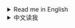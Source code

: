 <details>
<summary>Read me in English</summary>

## Changlog

* 1.4.0
  * Support game version 0.10.33, with some features removed:
    * Remove `Scale up mouse cursor`: Unity 2022 set cursor size from system settings, software rendering does not affect its size now.
    * Remove `Set enabled CPU threads`: They are officially supported.
  * `Dismantle blueprint selected buildings`: Fixed an issue that proliferator points are lost for items dropped from logstic stroages.
  * `Sort blueprint structures before saving`: Improved sorting rules.
  * `Starmap filter`: Now star indices (as in galaxy generation order) are displayed as prefix.
  * Embedded [Planet Vein Untilization](https://thunderstore.io/c/dyson-sphere-program/p/testpushpleaseignore/Planet_Vein_Utilization/) due to its lack of maintainance, with minor bug fixes.
  * `Remove some build conditions`: Fix a wrong logic.
  * `Real-time logistic stations info panel`: Fix some display issues.
  * Fix background image issue for tab buttons on config window.
  * Now build in C# `Debug` Configuration, to avoid some issues caused by optimizations in `Release` Configuration.
* 1.3.7
  * `Re-initialize planet`: Fix a possible crash.
  * `Auto-config logistic stations`: Add `Set default remote logic to storage`
* 1.3.6
  * `Dismantle blueprint selected buildings`:
    * Fix a crash on dismantling preview buildings.
    * Rename to `Shortcut keys for Blueprint Copy mode`, while adding a shortcut key to select all buildings (Ctrl+A by default).
  * `Allow overflow for Logistic Stations and Advanced Mining Machines`: Working for Logistics Control Panel now.
  * `Tweak building buffer`: add buffer tweaking for 2 new buildings
    * `Ejector Solar Sails buffer count`: Range 5-400 (step by 5), default is 20 (same as game)
    * `Silo Rockets buffer count`: Range 1-20, default is 20 (same as game)
* 1.3.5
  * `Mod manager profile based save folder`: Fix crash on game startup
* 1.3.4
  * `Auto-config logistic stations`: Fix a bug that some settings are not applied to Advanced Mining Machines and Logistics Distributors
* 1.3.3
  * `Starmap filter`: Hide top overlaping windows while the filter UI is shown.
  * `Auto-config logistic stations`: Can set Max. Charging Power for Battlefield Analysis Base now.
  * `Re-initialize planet`: Fix a crash.
  * `Auto navigation on sailings`:
    * Add a button to enable/disable `Auto-cruise` quickly.
    * Do not auto-use Warper if required Tech is not researched.
  * `Dismantle blueprint selected buildings`: Fix an issue that belt connected buildings are dismantled unexpectly.
  * `Mod manager profile based save folder`: Fix compatibility with [SaveTheWindows](https://thunderstore.io/c/dyson-sphere-program/p/starfi5h/SaveTheWindows/).
  * `Enhanced control for logistic storage capacities` & `Allow overflow for Logistic Stations and Advanced Mining Machines`:
    * Logistic storage capacities are not scaled on upgrading `Logistics Carrier Capacity`, if they are already greater than upgraded maximum capacity.
    * Logistic storage capacities will be reduced to tech capacity limits on pasting blueprints.
  * `Real-time logistic stations info panel`: Support for mods that change slot count of logistic stations.
* 1.3.2
  * New feature: `Disable battle-related techs in Peace mode`
  * New button: `Unlock all techs with metadata`
  * Add a checkbox to make union of results in starmap filter.
  * Fix some starmap vein/planet filter conditions.
  * Fix a crash caused by `Re-initialize planet` in peace mode.
  * Fix compatibility with `NebulaMultiplayerMod`.
* 1.3.1
  * Fix an issue that some UI elements are hidden while hitting the newly added combobox on Starmap.
  * Fix an issue that star name filter is not applied if `Shortcut keys for showing stars` is not enabled.
  * `Dismantle blueprint selected buildings`: Fix an issue that items in Logistic Station slots are not dropped out.
  * Tweak star name filter's planet type list.
* 1.3.0
  * New feature for starmap view:
    * Add a star name filter, you can filter displayed star names by ores or planet types now.
    * Add a dropdown box to show all stars' distance and/or planet count.
  * `Cut conveyor belt`: Fix input issue.
  * `Shortcut keys for showing stars`: Fix an issue that toggle key is read when Starmap View is not opened.
  * `Dismantle blueprint selected buildings`: Fix an issue that preview buildings are not dismantled.
  * `Remember window position and size on last exit`: Optimized implementation
  * `Auto-config logistic stations`: Add an option `Limit auto-replenish count to config values`
  * Optimized some UI codes.
* 1.2.20
  * New feature: `Dismantle blueprint selected buildings`
    * Press shortcut key in blueprint copy mode to dismantle selected buildings.
    * The default shortcut key is Ctrl+X, you can set it in system options panel.
  * New feature: `Auto-config logistic stations`
    * Auto-config buildings include: Logistics Distributor, PLS, ILS, Advanced Mining Machine.
  * `Night Sunlight`: Fix bugs that sunlight angle is not updated as expected again.
* 1.2.19
  * New feature: `Tweak building buffer`
    * Factory recipe buffer formula: take the larger value between `Assembler buffer time multiplier(in seconds) * items needed per second` and `Assembler buffer minimum multiplier * items needed per recipe`
      * `Assembler buffer time multiplier(in seconds)`: Range 2-10, default is 4 (same as game)
      * `Assembler buffer minimum multiplier`: Range 2-10, default is 2 (same as game)
    * Matrix Lab assembly mode formula: Default buffer is `Buffer count for assembling in labs`, when using Self-evolution Lab, if recipe's original production time is not greater than 9 seconds, add `Extra buffer count for Self-evolution Labs` * (`Lab speed` - 1)
      * `Buffer count for assembling in labs`: Range 2-20, default is 6 (same as game)
      * `Extra buffer count for Self-evolution Labs`: Range 1-10, default is 3 (same as game)
    * `Buffer count for researching in labs`: Range 2-20, default is 10 (same as game)
    * `Ray Receiver Graviton Lens buffer count`: Range 1-20, default is 1 (game default is 20)
  * New feature: `Shortcut keys for showing stars' name`
    * Add a shortcut key to always show all star names in starmap when holding, default is `Alt`
    * Add a shortcut key to toggle between three star name display states in starmap: `Original state`, `Show all names`, `Hide all names`, default is `Tab`, will restore to original state when closing starmap
  * `Cut conveyor belt`: Fix a bug that entity logic connection is not cut so that belt is not cut off on copying as a blueprint.
* 1.2.18
  * `Protect veins from exhaustion`: Optimized implementation, now veins will not be protected once you have upgrade `Veins Utilization` to level 390+, while the cost rate becomes absolute 0.
  * `Night Sunlight`: Fix bugs that sunlight angle is not updated as expected.
* 1.2.17
  * Fix wrong implementation of `Protect veins from exhaustion` which causes wrong display of vein stats and veins not consumed.
* 1.2.16
  * New feature: `Cut conveyor belt`
    * Press shortcut key to cut conveyor belt under cursor.
    * The default shortcut key is Alt+X, you can set it in system options panel.
  * New feature: `Profile based option`
    * Option file is stored as `Options\<ProfileName>.xml`.
  * Fix compatibility with game update 0.10.32.25779
* 1.2.15
  * `Off-grid building and stepped rotation`: Fix compatibility with DSP 0.10.32.25682. (#57)
  * `Enhanced control for logistic storage capacities`: Try to fix possible crash. (#54)
* 1.2.14
  * Fix an issue that an unexpected menu icon is shown in the top-right corner of the config panel.
  * `Stop ejectors when available nodes are all filled up`: Fix compatibility with `Dyson Sphere Program v0.10.32.25496`.
* 1.2.13
  * `Belt signals for buy out dark fog items automatically`: Fix possible crashes.
  * `Logistics Control Panel Improvement`: Auto apply filter with in-hand item now.
  * Fix an alignment issue on UI panel.
* 1.2.12
  * `Construct only structure points but frames`: Fix a bug that frames are still not constructed when this function is disabled.
  * `Drag building power poles in maximum connection range`: Fix a bug that single power pole cannot be placed at some positions.
* 1.2.11
  * Fix an issue caused by game update: tips are not shown when mouse hovering on tips button.
* 1.2.10
  * `Set enabled CPU threads`: Fix hybrid-architect check for CPUs without hyper-threading
  * `Re-initialize Dyson Spheres` and `Quick dismantle Dyson Shells`: Fix possible crashes and a display issue, while Dyson Sphere panel is actived.
* 1.2.9
  * `Protect veins from exhaustion`:
    * Fix a bug that vein protection causes crashes (#50).
    * Fix a bug that minimum oil speed in config is not working (#50).
    * Fix a bug that oil is not extracted when vein protection is enabled in infinite resource mode (#52).
* 1.2.8
  * New feature: `Fast fill in to and take out from tanks`
    * You can set multiplier for tanks' operation speed
    * This affects manually fill in to and/or take out from tanks, as well as transfer from upper to lower level.
  * Fixes to `Append mod profile name to game window title`:
    * Fix a bug that window title is not set correctly when multiple instance is launched.
    * Fix a bug that window title is not set correctly if BepInEx debug console is enabled.
  * `Real-time logistic stations info panel`: Fix a bug that item status bar appears unexpectedly.
* 1.2.7
  * Fix some minor issues
* 1.2.6
  * `Remember window position and size on last exit`
    * Fix a bug that window position is restored even the option is disabled.
    * Fix a bug that the last window position is wrongly remembere when game is closed at minimized state.
* 1.2.5
  * New feature: `Set process priority`
  * New feature: `Set enabled CPU threads`
  * `Drag building power poles in maximum connection range`: Add a new config option `Build Tesla Tower and Wireless Power Tower alternately`
* 1.2.4
  * `Sunlight at night`:
    * Fix flickering issue while mecha is sailing.
    * Can configure the light angles now.
  * `Scale up mouse cursor`: Fix known issues.
  * `Buy out techs with their prerequisites`: Fix a bug that warning popup from invalid data.
  * Does not patch `BulletTime`'s speed control now, as `BulletTime` has been updated to support configurable maximum speed.
  * Some minor fixes and tweaks.
* 1.2.3
  * `Real-time logistic stations info panel`: Fix bar length not match with item amount when item amount is more than capacity.
  * `Sunlight at night`: Fix not working.
* 1.2.2
  * `Real-time logistic stations info panel`: Fix text color mismatch sometimes
  * `Logical Frame Rate`: Set default shortcut key to `Ctrl`+`-/+` to avoid conflict with other shortcut keys
* 1.2.1
  * `Off-grid building and stepped rotation`:
    * Fix off-grid building's default shortcut key for belts
    * Fix coordinate display issue
* 1.2.0
  * New feature: `Logical Frame Rate`
    * This will change game running speed, down to 0.1x slower and up to 10x faster.
    * A pair of shortcut keys (`-` and `+`) to change the logical frame rate by -0.5x and +0.5x.
    * Note:
      * High logical frame rate is not guaranteed to be stable, especially when factories are under heavy load.
      * This will not affect some game animations.
      * When set game speed in mod `Auxilaryfunction`, this feature will be disabled.
      * When mod `BulletTime` is installed, this feature will be hidden, but patch `BulletTime`'s speed control, to make its maximum speed 10x.
  * `Off-grid building and stepped rotation`: Due to conflict with shortcut key in new game update, the shortcut key for belts is changed to `Ctrl` by default, and can be set in system options now.
  * `Real-time logistic stations info panel`: Fix a crash issue.
  * `Dyson Sphere "Auto Fast Build"`: Fix possible wrong production records.
  * Codes refactored, for better maintainability.
* 1.1.6
  * New feature: `Scale up mouse cursor`
    * Note: This will enable software cursor mode, which may cause mouse movement lag on heavy load.
  * New feature: `Real-time logistic stations info panel`
    * Note: This function will be hidden if you enabled `Show station info` in mod `Auxilaryfunction`.
  * Fix an issue that `Dyson Sphere "Auto Fast Build"` does not generate production records for solar sails.
  * Remove use of AssetBundle, move all icons into `Assembly Resources`, for better flexibility.
* 1.1.5
  * New feature: `Logistics Control Panel Improvement`
    * Auto apply filter with item under mouse cursor while opening the panel
    * Quick-set item filter while right-clicking item icons in storage list on the panel
  * New feature: `Dyson Sphere "Auto Fast Build" speed multiplier`
    * Note: this only applies to `Dyson Sphere "Auto Fast Build"` in sandbox mode
  * New feature: `Mod manager profile based save folder`
    * Save files are stored in `Save\&lt;ProfileName&gt;` folder.
    * Will use original save location if matching default profile name.
  * `Quick build and dismantle stacking labs`: works for storages and tanks now
  * `Enable game window resize`: Keep window resizable on applying game options.
  * `Remember window position and size on last exit`: Do not resize window on applying game options if resolution related config entries are not changed.
  * Auto resize panel to fit content, for better support of multilanguages and mods dependent on UX Assist config panel functions.
* 1.1.4
  * Fix `Remove some build conditions`
* 1.1.3
  * UI texts are updated following game settings now
  * Fix hover area for checkboxes in config panel
  * Fix an issue which makes `Convert Peace-Mode saves to Combat-Mode on loading` not working
* 1.1.2
  * `Belt signals for buy out dark fog items automatically`: Always add belt signals to the panel to fix missing belt icons when disabled.
* 1.1.1
  * Fix assetbundle loading issue
* 1.1.0
  * `Stop ejectors when available nodes are all filled up`: Show `No node to fill` on ejector panel when all dyson sphere nodes are filled up.
  * Append mod profile name to game window title, if using mod managers (`Thunderstore Mod Manager` or `r2modman`).
  * New features:
    * `Buy out techs with their prerequisites`: This enables batch buying out techs with their prerequisites. Buy-out button is shown for all locked techs/upgrads.
    * `Belt signals for buy out dark fog items automatically`, while enabled:
      * 6 belt signals are added to the signal panel, which can be used to buy out dark fog items automatically.
      * Generated items are stacked in 4 items.
      * Exchange ratio is following the original game design, aka:
        * 1 Metaverse = 20 Dark Fog Matrices
        * 1 Metaverse = 60 Engery Shards
        * 1 Metaverse = 30 Silicon-based Neurons
        * 1 Metaverse = 30 Negentropy Singularities
        * 1 Metaverse = 30 Matter Recombinators
        * 1 Metaverse = 10 Core Elements
* 1.0.26
  * New features:
    * Restore upgrades of `Sorter Cargo Stacking` on panel
    * Set `Sorter Cargo Stacking` to unresearched state
  * Changes to `Protect veins from exhaustion` configuration:
    * The vein amount is protected at 1000 by default now
    * The maximum vein amount is changed to 10000, and the maximum oil speed is changed to 10.0/s
* 1.0.25
  * Fix an issue that building entites can not be clicked through when `Do not render factory entities (except belts and sorters)` is enabled
* 1.0.24
  * Changes to `Do not render factory entities (except belts and sorters)`
    * Add shortcut key in config panel to toggle this function
    * Can click on both belts and sorters now
  * New feature: `Drag building power poles in maximum connection range`
  * New feature: `Allow overflow for Logistic Stations and Advanced Mining Machines`
    * Allow overflow when trying to insert in-hand items
    * Allow `Enhanced control for logistic storage capacities` to exceed tech capacity limits
    * Remove logistic strorage capacity limit check on loading game
* 1.0.23
  * New features:
    * `Do not render factory entities (except belts and sorters)`
      * This also makes players click though factory entities but belts
    * `Open Dark Fog Communicator` anywhere
  * Belts can be built off-grid now, by pressing the shortcut key for `Switch Splitter model`(`Tab` by default)
  * Add a suboption `Auto boost` to `Auto-cruise`
  * `Auto-cruise` does warp when core energy at least 80% now
* 1.0.22
  * Fix a crash issue caused by `Quick build and dismantle stacking labs`
* 1.0.21
  * Fix a bug that stepped rotation is not working in `Off-grid building and stepped rotation`, which is caused by latest game update
  * Fix some issues in `Auto nativation` and `Auto-cruise`, now only boosts when core energy at least 10% and warps when core energy at least 50%
* 1.0.20
  * Fix an infinite-loop issue when `Quick build and dismantle stacking labs` and `No condition build` are both enabled
  * Fix a crash caused by `Re-initialize planet` in combat mode
* 1.0.19
  * New functions:
    * `Quick build and dismantle stacking labs`
    * `Protect veins from exhaustion`
      * By default, the vein amount is protected at 100, and oil speed is protected at 1.0/s, you can set them yourself in config file.
      * When reach the protection value, veins/oils steeps will not be mined/extracted any longer.
      * Close this function to resume mining and pumping, usually when you have enough level on `Veins Utilization`
  * Remove default shortcut key for `Auto-cruise`, to avoid misoperation. Please set it in the system options window manually if needed.
* 1.0.18
  * Fix crash while coursing to a dark-fog hive.
  * Auto-cruise does not bypass dark-fog hives if they are targeted.
* 1.0.17
  * New function: `Auto navigation on sailings`, which is inspired by [CruiseAssist](https://dsp.thunderstore.io/package/tanu/CruiseAssist/) and its extension [AutoPilot](https://dsp.thunderstore.io/package/tanu/AutoPilot/)
    * It keeps Icarus on course to the target planet
    * It will try to bypass any obstacles(planets, stars or dark-fog hives) on the way
    * Furthermore, there is also a shortcut key which can be set in the system options window, which is used to toggle `Auto-cruise` that enables flying to targeted planets fully automatically.
      * Auto-cruise will start when you target a planet on star map
      * It will use warper to fly to the target planet if the planet is too far away, the range can be configured.
      * It will speed down when approaching the target planet, to avoid overshooting
  * Fix a crash caused by `Stop ejectors when available nodes are all filled up` in latest game update
  * `Off-grid building and stepped rotation`: Hide Z coordinate from display if it is zero
* 1.0.16
  * Add CommonAPI to package manifest dependencies(missing in last version)
  * New function: `Hide tips for soil piles changes`
* 1.0.15
  * Move shortcut key settings to system options window, which depends on [CommonAPI](https://dsp.thunderstore.io/package/CommonAPI/CommonAPI)
  * Enable `Hide UI` function(`F11` by default) while on Star Map view
  * New function: `Treat stack items as single in monitor components`
* 1.0.14
  * Fix crash in `Re-initialize planet` again
  * `Off-grid building and stepped rotation`: Add Z coordinate to display, and adjust the precision to 4 decimal after point
* 1.0.13
  * `Off-grid building and stepped rotation`: show building coordinates(relative to grids) on building preview and building info panel now
  * Increase maximum count of Metadata Instantiations to 20000 (from 2000)
  * Increase capacity of player order queue to 128 (from 16)
  * Fix issue caused by game updates
    * `Remove some build conditions`: fixed issue that some conditions are not eliminated
    * `Re-initialize planet`: fixed crash issue
* 1.0.12
  * Fix a bug that ejectors aimed at even-numbered orbits stop working when `Stop ejectors when available nodes are all filled up` is enabled.
* 1.0.11
  * Remove `Better auto-save mechanism` due to conflicts with DSPModSave and some other mods.
* 1.0.10
  * Fix a button display bug
  * Fix a possible crash while `Enhanced control for logistic storage capacities` is enabled
* 1.0.9
  * New function: `Better auto-save mechanism`
    * Auto saves are stored in 'Save\AutoSaves' folder, filenames are combined with cluster address and date-time
    * Note: this will sort gamesaves by modified time on save/load window, so you don't have to use [DSP_Save_Game_Sorter] anymore
* 1.0.8
  * New function: `Enhanced control for logistic storage capacities`
* 1.0.7
  * Fix a crash issue on choosing language other than English and Chinese
  * Games saved in Peace-Mode after Dark-Fog update can also be loaded as Combat-Mode now.
* 1.0.6
  * Convert old saves to Combat-Mode on loading
* 1.0.5
  * Support game version 0.10.28.20759
  * Sort blueprint structures before saving, to reduce generated blueprint data size a little.
* 1.0.4
  * Add new function: `Off-grid building and stepped rotation`
  * Fix an issue that window position not restored and can not be resized when function is enabled but game is started with different mod profiles.
* 1.0.3
  * Add new function: `Quick build Orbital Collectors`.
  * Add confirmation popup for `Re-intialize planet`, `Quick dismantle all buildings`, `Re-initialize Dyson Spheres` and `Quick dismantle Dyson Shells`.
  * Fix error on `Remove build count and range limit` when building a large amount of belts.
  * Fix an issue that window position not saved correctly when quit game without using in-game menu.
* 1.0.2
  * Redesign config tabs, for clearer layout.
  * Add 2 new options:
    * Enable game window resize.
    * Remember window position and size on last exit.
* 1.0.1
  * Fix config button text and tips while returning to title menu.
  * Fix that error occurs while returning to title menu, with `Stop ejectors when available nodes are all filled up` enabled.
  * Add a patch to fix the bug that warning popup on `Veins Utilization` upgraded to level 8000+.
* 1.0.0
  * Initial release
  * Functions moved from [MechaDronesTweaks](https://dsp.thunderstore.io/package/soarqin/MechaDronesTweaks/) and [CheatEnabler](https://dsp.thunderstore.io/package/soarqin/CheatEnabler/)

</details>

<details>
<summary>中文读我</summary>

## 更新日志

* 1.4.0
  * 支持游戏版本 0.10.33，移除了一些功能：
    * 移除`放大鼠标指针`：Unity 2022 读取系统设置里的鼠标指针大小，软件渲染不再影响其大小
    * 移除`设置使用的CPU线程`：因为官方已支持此功能
  * `拆除蓝图选中的建筑`：修复了从物流站中掉落的物品丢失增产点数的问题
  * `保存蓝图前对建筑进行排序`：改进了排序规则
  * `星图过滤器`：现在星系编号（按星系生成顺序）显示为前缀
  * 由于缺乏维护，整合内置了[Planet Vein Untilization](https://thunderstore.io/c/dyson-sphere-program/p/testpushpleaseignore/Planet_Vein_Utilization/)，并修复了一些小问题
  * `移除部分不影响游戏逻辑的建造条件`：修复了错误的逻辑
  * `物流站实时信息面板`：修复了一些显示问题
  * 修复了配置窗口标签按钮的背景图像问题
  * 现在使用C#的`Debug`配置构建，以避免`Release`配置中的优化导致的一些问题
* 1.3.7
  * `重新初始化行星`: 修复可能导致崩溃的问题
  * `自动配置物流站`: 增加`设置默认远程逻辑为仓储`
* 1.3.6
  * `拆除蓝图选中的建筑`：
    * 修复了拆除虚影建筑时崩溃的问题
    * 重命名为`蓝图复制模式快捷键`，同时添加了选择所有建筑的快捷键（默认为Ctrl+A）
  * `允许物流站和大型采矿机物品溢出`：现在也适用于物流控制面板
  * `调整建筑缓冲区`：为2个新建筑添加缓冲区调整
    * `弹射太阳帆缓冲区数量`：范围5-400（步进值为5），默认值为20（与游戏相同）
    * `发射井火箭缓冲区数量`：范围1-20，默认值为20（与游戏相同）
* 1.3.5
  * `基于mod管理器配置档案的存档文件夹`：修复游戏启动时崩溃的问题
* 1.3.4
  * `自动配置物流站`：修复了高级采矿机和物流配送器的一些设置未被正确应用的问题
* 1.3.3
  * `星图过滤器`：当过滤器UI显示时隐藏顶部重叠窗口
  * `自动配置物流站`：现在可以为战场分析基站设置最大充能功率
  * `重新初始化行星`：修复崩溃问题
  * `航行时自动导航`：
    * 添加快速启用/禁用`自动巡航`的按钮
    * 如果所需科技未研究则不自动使用翘曲器
  * `拆除蓝图选中建筑`：修复传送带连接建筑意外被拆除的问题
  * `基于mod管理器配置档案的存档文件夹`：修复与[SaveTheWindows](https://thunderstore.io/c/dyson-sphere-program/p/starfi5h/SaveTheWindows/)的兼容性
  * `物流存储容量控制改进`和`允许物流站和大型采矿机物品溢出`：
    * 如果物流存储容量已经超过升级后的最大容量，则在升级`物流运输机容量`时不会按比例提升
    * 粘贴蓝图时物流存储容量将降低至科技容量限制
  * `物流站实时信息面板`：支持修改物流站槽位数的mod
* 1.3.2
  * 新功能：`在和平模式下隐藏战斗相关科技`
  * 新按钮：`使用元数据解锁所有科技`
  * 在星图过滤器中添加复选框以合并结果
  * 修复了一些星图矿脉/行星过滤条件
  * 修复了在和平模式下`初始化本行星`导致的崩溃问题
  * 修复了与`NebulaMultiplayerMod`的兼容性问题
* 1.3.1
  * 修复了在星图上点击新增的下拉框时部分UI元素被隐藏的问题
  * 修复了未启用`显示星系名称快捷键`时星系名称过滤器不生效的问题
  * `拆除蓝图选中的建筑`：修复了物流站中的物品未被丢出的问题
  * 调整了星系名称过滤器中的行星类型列表
* 1.3.0
  * 在星图上添加新功能：
    * 添加星系名过滤器，现在可以按矿物或行星类型过滤显示的星系名
    * 添加了一个下拉框用以切换显示所有星系的距离和/或行星数量
  * `切割传送带`：修复了输入问题
  * `启用显示所有星系名称的快捷键`：修复了在未打开星图视图时读取切换键的问题
  * `拆除蓝图选中的建筑`：修复了预建造建筑未被拆除的问题
  * `记住上次退出时的窗口位置和大小`：优化实现
  * `自动配置物流站`: 增加了一个选项`限制自动补充数量为配置的值`
  * 优化了一些UI代码
* 1.2.20
  * 新功能：`拆除蓝图选中的建筑`
    * 在蓝图复制模式下按快捷键拆除选中的建筑
    * 默认快捷键是Ctrl+X，可以在系统选项面板中设置
  * 新功能：`自动配置物流站`
    * 自动配置的建筑包括：物流配送器、行星物流站、星际物流站、高级采矿机
  * `夜间日光灯`：再次修复了光照角度未正确更新的问题
* 1.2.19
  * 新功能：`调整建筑输入缓冲`
    * 工厂配方计算公式，在`工厂配方缓冲时间倍率秒数x每秒需要的原料数量`和`工厂配方缓冲最小倍率x每生产一次配方需要的原料数量`中取更大的那个值
      * `工厂配方缓冲时间倍率(秒)`：范围2-10，默认为4(同游戏)
      * `工厂配方缓冲最小倍率`：范围2-10，默认为2(同游戏)
    * 研究站矩阵合成模式计算公式，默认缓存`研究站矩阵合成模式缓存数量`个，当使用自演化研究站时，如果配方的原始生产时间不大于9秒，则增加`自演化研究站矩阵额外缓冲数量`*(`研究站速度倍率`-1)
      * `研究站矩阵合成模式缓存数量`：范围2-20，默认为6(同游戏)
      * `自演化研究站矩阵额外缓冲数量`：范围1-10，默认为3(同游戏)
    * `研究站科研模式缓存数量`：范围2-20，默认为10(同游戏)
    * `射线接收器透镜缓冲数量`：范围1-20，默认为1(游戏默认为20)
  * 新功能：`启用显示所有星系名称的快捷键`
    * 新增一个快捷键，按住后始终在星图显示所有星系名称，默认为`Alt`
    * 新增一个快捷键，在星图视图切换三种星系名称显示状态：`原始显示状态`，`显示所有名称`，`隐藏所有名称`，默认为`Tab`，关闭星图时会恢复到原始状态
  * `切割传送带`：修复了实体逻辑连接未切断导致复制为蓝图时传送带未被切断的问题。
* 1.2.18
  * `保护矿脉不会耗尽`：优化实现，当`矿物利用`升级到390级以上时消耗速度变为0时，矿脉将不再被保护。
  * `夜间日光灯`：修复了光照角度未正确更新的问题。
* 1.2.17
  * 修复了`保护矿脉不会耗尽`导致矿脉状态显示错误和矿脉未被消耗的错误实现
* 1.2.16
  * 新功能：`切割传送带`
    * 按快捷键切割光标位置的传送带
    * 默认快捷键是Alt+X，可以在系统选项面板中设置
  * 新功能：`基于mod管理器配置档案名`
    * 选项文件存储在`Options\<ProfileName>.xml`中
  * 修复了与游戏更新0.10.32.25779的兼容性
* 1.2.15
  * `脱离网格建造和小角度旋转`：修复了与0.10.32.25682的兼容性 (#57)
  * `物流塔存储数量限制控制改进`：修复了可能导致崩溃的问题 (#54)
* 1.2.14
  * 修正设置窗口右上角多出一个菜单图标的问题
  * `当可用节点全部造完时停止弹射`：修复了与`戴森球计划 v0.10.32.25496`的兼容性
* 1.2.13
  * `用于自动购买黑雾物品的传送带信号`：修复了可能导致崩溃的问题
  * `物流控制面板改进`：现在也自动将拿着的物品设为筛选条件
  * 修复了UI面板上的对齐问题
* 1.2.12
  * `只建造节点不建造框架`：修复了关闭此功能时框架不进行建造的问题
  * `拖动建造电线杆时自动使用最大连接距离间隔`：修复了某些位置无法放置单个电线杆的问题
* 1.2.11
  * 修复了游戏更新导致的提示按钮鼠标悬停时不显示提示文字的问题
* 1.2.10
  * `设置使用的CPU线程`：修复了对没有超线程的CPU的大小核检查
  * `初始化戴森球`和`快速拆除戴森壳`：修复了在戴森球面板激活时可能导致崩溃的问题，以及显示错误的问题。
* 1.2.9
  * `保护矿脉不会耗尽`：
    * 修复了矿脉保护导致崩溃的问题(#50)
    * 修复了配置中的最小采油速度不起作用的问题(#50)
    * 修复了无限资源模式下油井保护导致无法采油的问题(#52)
* 1.2.8
  * 新功能：`储液罐快速注入和抽取液体`
    * 你可以设置储液罐操作速度的倍率
    * 影响手动注入和抽取，以及从储液罐上层传输到下层的速度
  * 在游戏窗口标题中追加mod配置档案名的修复：
    * 修复了多实例启动时窗口标题未正确设置的问题
    * 修复了启用BepInEx调试控制台时窗口标题未正确设置的问题
  * `物流运输站实时信息面板`：修复了一个物品状态条意外显示的问题
* 1.2.7
  * 修复了一些小问题
* 1.2.6
  * `记住上次退出时的窗口位置和大小`
    * 修复了即使选项被禁用也恢复窗口位置的问题
    * 修复了窗口最小化时关闭游戏导致窗口位置被错误记录的问题
* 1.2.5
  * 新功能：`设置进程优先级`
  * 新功能：`设置使用的CPU线程`
  * `拖动建造电线杆时自动使用最大连接距离间隔`：添加一个新的设置项`交替建造电力感应塔和无线输电塔`
* 1.2.4
  * `夜间日光灯`：
    * 修复了航行时闪烁的问题
    * 现在可以配置入射光线角度了
  * `放大鼠标指针`：修复已知问题
  * `买断科技也同时买断所有前置科技`：修复了数据错误警告弹窗的问题
  * 不再对`BulletTime`的速度控制打补丁，因为`BulletTime`已更新支持可配置最大速度
  * 一些小修复和调整
* 1.2.3
  * `物流运输站实时信息面板`：修复了物品数量超过容量限制时条长度不匹配的问题
  * `夜间日光灯`：修复了不起作用的问题
* 1.2.2
  * `物流运输站实时信息面板`：修复了文本颜色不匹配的问题
  * `逻辑帧倍率`：将默认快捷键设置为`Ctrl`+`-/+`，以避免与其他快捷键冲突
* 1.2.1
  * `脱离网格建造和小角度旋转`：
    * 修复了传送带脱离网格建造的默认快捷键
    * 修复了坐标显示问题
* 1.2.0
  * 新功能：`逻辑帧倍率`
    * 这将改变游戏运行速度，最慢0.1倍，最快10倍
    * 设置了一对快捷键(`-`和`+`)，可以-/+0.5倍改变逻辑帧倍率
    * 注意：
      * 高逻辑帧倍率不能保证稳定性，特别是在工厂负载较重时
      * 这不会影响一些游戏动画
      * 当在`Auxilaryfunction`mod中设置游戏速度时，此功能将被禁用
      * 当安装了`BulletTime`mod时，此功能将被隐藏，但会对`BulletTime`的速度控制打补丁，使其最大速度变为10倍
  * `脱离网格建造和小角度旋转`：由于与新游戏更新中的快捷键冲突，传送带脱离网格建造的快捷键默认更改为`Ctrl`，并且现在可以在系统选项中设置
  * `物流运输站实时信息面板`：修复了一个崩溃问题
  * `戴森球自动快速建造`：修复了可能出现的错误生产记录
  * 代码重构，以获得更好的可维护性
* 1.1.6
  * 新功能：`放大鼠标指针`
    * 注意：这将启用软件指针模式，可能会在CPU负载较重时导致鼠标移动延迟
  * 新功能：`物流运输站实时信息面板`
    * 注意：如果你启用了`Auxilaryfunction`中的`展示物流站信息`，此功能将被隐藏
  * 修复了`戴森球自动快速建造`未生成太阳帆生产记录的问题
  * 移除了AssetBundle的使用，将所有图标移入`Assembly资源`，以获得更好的灵活性
* 1.1.5
  * 新功能：`物流控制面板改进`
    * 打开面板时自动将鼠标指向物品设为筛选条件
    * 在控制面板物流塔列表中右键点击物品图标快速设置为筛选条件
  * 新功能：`戴森球自动快速建造速度倍率`
    * 注意：这仅适用于沙盒模式下的`戴森球自动快速建造`功能
  * 新功能：`基于mod管理器配置档案名的存档文件夹`
    * 存档文件会存储在`Save\&lt;ProfileName&gt;`文件夹中
    * 如果匹配默认配置档案名则使用原始存档位置
  * `快速建造和拆除堆叠研究站`：现在也支持储物仓和储液罐
  * `允许调整游戏窗口大小`：在应用游戏选项时保持窗口可调整大小
  * `记住上次退出时的窗口位置和大小`：如果分辨率相关的配置项未改变，则在应用游戏选项时不调整窗口大小
  * 自动调整面板大小适应内容，以更好地支持多语言和依赖于UX助手配置面板功能的mod
* 1.1.4
  * 修复了`移除部分不影响游戏逻辑的建造条件`
* 1.1.3
  * 界面文本现在完全跟随游戏语言设置改变
  * 修复了配置面板中勾选框的鼠标悬停区域
  * 修复了`加载和平模式存档时将其转换为战斗模式`不起作用的问题
* 1.1.2
  * `用于自动购买黑雾物品的传送带信号`: 总是将传送带信号添加到面板，以修复禁用时传送带图标丢失的问题。
* 1.1.1
  * 修复了资源包加载问题
* 1.1.0
  * `可用节点全部造完时停止弹射`: 当所有戴森球节点都造完时，在弹射器面板上显示`没有可建造节点`
  * 如果使用mod管理器(`Thunderstore Mod Manager`或`r2modman`)启动游戏，在游戏窗口标题中追加mod配置档案名
  * 新功能：
    * `买断科技也同时买断所有前置科技`：可以批量买断科技及其所有前置科技。所有未解锁的科技/升级都会显示买断按钮。
    * `用于自动购买黑雾物品的传送带信号`，启用时：
      * 在信号面板上添加了6个传送带信号，可以用于自动购买黑雾道具。
      * 生成的物品堆叠数为4。
      * 兑换比率遵循原始游戏设计，即：
        * 1个元宇宙 = 20个黑雾矩阵
        * 1个元宇宙 = 60个能量碎片
        * 1个元宇宙 = 30个硅基神经元
        * 1个元宇宙 = 30个负熵奇点
        * 1个元宇宙 = 30个物质重组器
        * 1个元宇宙 = 10个核心素
* 1.0.26
  * 新功能：
    * 在升级面板上恢复`分拣器货物堆叠`的升级
    * 将`分拣器货物堆叠`设为未研究状态
  * `保护矿脉不会耗尽`配置的改动：
    * 现在默认矿脉数量保护在1000
    * 最大矿脉数量改为10000，最大采油速度改为10.0/s
* 1.0.25
  * 修复了`不渲染工厂建筑实体(除了传送带和分拣器)`启用时无法点穿工厂实体的问题
* 1.0.24
  * `不渲染工厂建筑实体(除了传送带和分拣器)`的改动
    * 在配置面板中添加了一个快捷键来切换此功能
    * 现在也可以点击到分拣器了
  * 新功能：`拖动建造电线杆时自动使用最大连接距离间隔`
  * 新功能：`允许物流塔和大型采矿机物品溢出`
    * 当尝试塞入手中物品时允许溢出
    * 允许`物流塔存储数量限制控制改进`超过科技容量限制
    * 在加载游戏时移除物流塔容量限制检查
* 1.0.23
  * 新功能：
    * `不渲染工厂建筑实体(除了传送带和分拣器)`
      * 这使得玩家可以点穿工厂实体直接点到传送带
    * 在任意位置`打开黑雾通讯器`
  * 传送带现在可以脱离网格建造了，通过按住`切换分流器样式`的快捷键(默认`Tab`)
  * 为`自动巡航`添加一个子选项`自动加速`
  * `自动巡航`现在在核心能量至少80%时才加速
* 1.0.22
  * 修复了`快速建造和拆除堆叠研究站`导致的崩溃问题
* 1.0.21
  * 修复了`脱离网格建造和小角度旋转`在最新游戏更新后无法小角度旋转的问题
  * 修复了`航行时自动导航`和`自动巡航`的一些问题。现在只有能量至少10%时才加速，能量至少50%时才启动曲速
* 1.0.20
  * 修复了`快速建造和拆除堆叠研究站`和`无条件建造`同时启用时可能导致的逻辑死循环问题
  * 修复了在战斗模式下`初始化本行星`导致的崩溃问题
* 1.0.19
  * 新功能：
    * `快速建造和拆除堆叠研究站`
    * `保护矿脉不会耗尽`
      * 默认矿脉数量保护于剩余100，采油速保护于速度1.0/s，你可以在配置文件中自行设置。
      * 当达到保护值时，矿脉和油井将不再被开采。
      * 关闭此功能以恢复开采，一般是当你在`矿物利用`上有足够的等级时。
  * 移除了`自动巡航`的默认快捷键，以避免误操作。如有需要请手动在系统选项窗口中设置。
* 1.0.18
  * 修复了以黑雾巢穴为目标时导致崩溃的问题
  * 当黑雾巢穴是目标时，自动导航不会绕过它
* 1.0.17
  * 新功能：`航行时自动导航`，想法来自[CruiseAssist](https://dsp.thunderstore.io/package/tanu/CruiseAssist/)及其扩展[AutoPilot](https://dsp.thunderstore.io/package/tanu/AutoPilot/)
    * 它会保持伊卡洛斯飞向目标星球
    * 它会尝试绕过途中的任何障碍物(行星、恒星或黑雾巢穴)
    * 此外，还有一个快捷键可以在系统选项窗口中设置，用于切换`自动巡航`，实现完全自动化的飞行至目标星球。
      * 当你选择目标星球后，自动巡航就会开始
      * 如果目标星球距离过远会自动使用曲速(超过5AU)，你可以在面板上更改这个值。
      * 它会在接近目标星球时减速，以避免发生越过目标的情况
  * 修复了最新游戏更新后`当可用节点全部造完时停止弹射`引起崩溃问题
  * `脱离网格建造和小角度旋转`：如果Z坐标为零则从显示中隐藏
* 1.0.16
  * 添加了对CommonAPI的包依赖(上个版本忘记加了)
  * 新功能：`隐藏沙土数量变动的提示`
* 1.0.15
  * 将快捷键设置移动到系统选项窗口，依赖于[CommonAPI](https://dsp.thunderstore.io/package/CommonAPI/CommonAPI)
  * 在星图视图中启用`隐藏UI`功能(默认按键为`F11`)
  * 新功能：`在流速计中将堆叠物品视为单个物品`
* 1.0.14
  * 再次尝试修复`初始化本行星`导致的崩溃问题
  * `脱离网格建造和小角度旋转`：现在显示建筑Z坐标，并将精度调整为小数点后4位
* 1.0.13
  * `脱离网格建造和小角度旋转`：现在在建造预览和建筑信息面板上显示建筑坐标(相对于网格)
  * 将元数据提取的最大数量增加到20000(原来为2000)
  * 将玩家指令队列的容量增加到128(原来为16)
  * 修复了游戏更新导致的问题
    * `移除部分不影响游戏逻辑的建造条件`：修复了一些条件未被移除的问题
    * `初始化本行星`：修复了崩溃问题
* 1.0.12
  * 修复了当`当可用节点全部造完时停止弹射`选项启用时，瞄准偶数轨道的弹射器停止工作的bug
* 1.0.11
  * 移除`更好的自动保存机制`，因为与DSPModSave和其他一些mod冲突
* 1.0.10
  * 修复了一个按钮显示错误
  * 修复了`物流塔存储数量限制控制改进`启用时可能导致的崩溃问题
* 1.0.9
  * 新功能：`更好的自动保存机制`
    * 自动存档会以星区地址和日期时间组合为文件名存储在'Save\AutoSaves'文件夹中
    * 注意：此功能会在保存/读取菜单按最后修改时间对存档进行排序，因此你不再需要[DSP_Save_Game_Sorter]了
* 1.0.8
  * 新功能：`物流塔存储数量限制控制改进`
* 1.0.7
  * 修复了选择英文和中文以外的语言时的崩溃问题
  * 黑雾更新后使用和平模式保存的存档现在也可以转换为战斗模式了
* 1.0.6
  * 在加载旧存档时将其转换为战斗模式
* 1.0.5
  * 支持游戏版本0.10.28.20759
  * 保存蓝图前对建筑进行排序，以减少生成的蓝图数据大小
* 1.0.4
  * 添加了新功能：`脱离网格建造和小角度旋转`
  * 修复了当功能启用但游戏使用不同的mod配置文件启动时窗口位置无法正确恢复和不可拖动改变大小的问题
* 1.0.3
  * 添加了新功能：`快速建造轨道采集器`
  * 为`初始化行星`，`快速拆除所有建筑`，`初始化戴森球`和`快速拆除戴森壳`添加了确认弹窗
  * 修复了`移除建造数量和范围限制`在建造大量传送带时可能导致的错误
  * 修复了在不使用游戏内菜单退出游戏时窗口位置无法正确保存的问题
* 1.0.2
  * 重新设计了配置面板，使布局更清晰
  * 添加了两个新选项：
    * 可调整游戏窗口大小(可最大化和拖动边框)
    * 记住上次退出时的窗口位置和大小
* 1.0.1
  * 修复了返回标题界面后设置按钮文本和提示信息不正确的问题
  * 修复了`当可用节点全部造完时停止弹射`选项启用时返回标题界面可能导致崩溃的问题
  * 添加了一个补丁，修复了`矿物利用`升级到8000级以上时弹出警告的bug
* 1.0.0
  * 初始版本
  * 从[MechaDronesTweaks](https://dsp.thunderstore.io/package/soarqin/MechaDronesTweaks/)和[CheatEnabler](https://dsp.thunderstore.io/package/soarqin/CheatEnabler/)移动了部分功能过来

</details>
